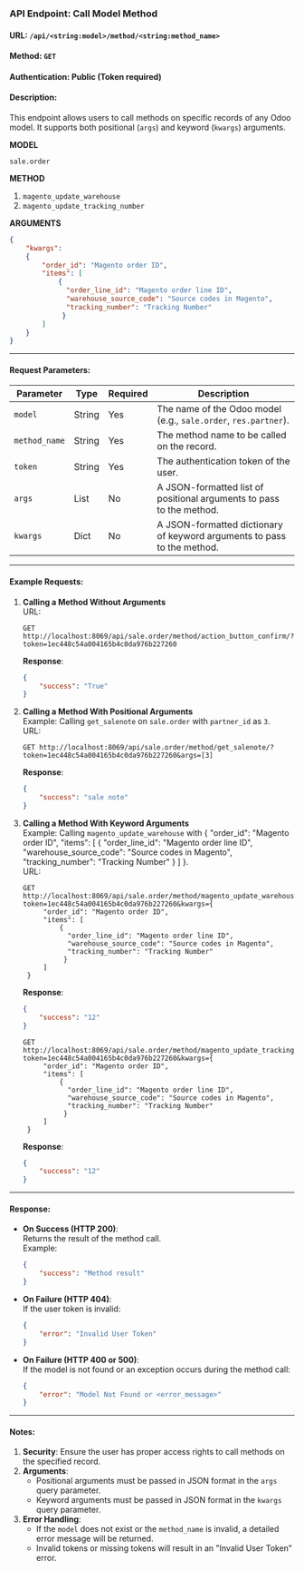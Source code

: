 ### API Endpoint: Call Model Method

#### **URL**: `/api/<string:model>/method/<string:method_name>`

#### **Method**: `GET`

#### **Authentication**: Public (Token required)

#### **Description**:
This endpoint allows users to call methods on specific records of any Odoo model. It supports both positional (`args`) and keyword (`kwargs`) arguments. 

**MODEL**

```sale.order```

**METHOD**

1. ```magento_update_warehouse```
2. ```magento_update_tracking_number```

**ARGUMENTS**
```json
{
    "kwargs": 
    {
        "order_id": "Magento order ID",
        "items": [
            {
              "order_line_id": "Magento order line ID",
              "warehouse_source_code": "Source codes in Magento",
              "tracking_number": "Tracking Number"
             }
        ]
    }
}
```
---

#### **Request Parameters**:
| Parameter      | Type   | Required | Description                                                                                           |
|----------------|--------|----------|-------------------------------------------------------------------------------------------------------|
| `model`        | String | Yes      | The name of the Odoo model (e.g., `sale.order`, `res.partner`).                                       |
| `method_name`  | String | Yes      | The method name to be called on the record.                                                          |
| `token`        | String | Yes      | The authentication token of the user.                                                               |
| `args`         | List   | No       | A JSON-formatted list of positional arguments to pass to the method.                                 |
| `kwargs`       | Dict   | No       | A JSON-formatted dictionary of keyword arguments to pass to the method.                              |

---

#### **Example Requests**:

1. **Calling a Method Without Arguments**  
   URL:  
   ```
   GET http://localhost:8069/api/sale.order/method/action_button_confirm/?token=1ec448c54a004165b4c0da976b227260
   ```  
   **Response**:
   ```json
   {
       "success": "True"
   }
   ```

2. **Calling a Method With Positional Arguments**  
   Example: Calling `get_salenote` on `sale.order` with `partner_id` as `3`.  
   URL:  
   ```
   GET http://localhost:8069/api/sale.order/method/get_salenote/?token=1ec448c54a004165b4c0da976b227260&args=[3]
   ```  
   **Response**:
   ```json
   {
       "success": "sale note"
   }
   ```

3. **Calling a Method With Keyword Arguments**  
   Example: Calling `magento_update_warehouse` with {
        "order_id": "Magento order ID",
        "items": [
            {
              "order_line_id": "Magento order line ID",
              "warehouse_source_code": "Source codes in Magento",
              "tracking_number": "Tracking Number"
             }
        ]
    }.  
   URL:  
   ```
   GET http://localhost:8069/api/sale.order/method/magento_update_warehouse/?token=1ec448c54a004165b4c0da976b227260&kwargs={
        "order_id": "Magento order ID",
        "items": [
            {
              "order_line_id": "Magento order line ID",
              "warehouse_source_code": "Source codes in Magento",
              "tracking_number": "Tracking Number"
             }
        ]
    }
   ```  
   **Response**:
   ```json
   {
       "success": "12"
   }
   ```
    
   ```
   GET http://localhost:8069/api/sale.order/method/magento_update_tracking_number/?token=1ec448c54a004165b4c0da976b227260&kwargs={
        "order_id": "Magento order ID",
        "items": [
            {
              "order_line_id": "Magento order line ID",
              "warehouse_source_code": "Source codes in Magento",
              "tracking_number": "Tracking Number"
             }
        ]
    }
   ```  
   **Response**:
   ```json
   {
       "success": "12"
   }
   ```

---

#### **Response**:
- **On Success (HTTP 200)**:  
  Returns the result of the method call.  
  Example:
  ```json
  {
      "success": "Method result"
  }
  ```

- **On Failure (HTTP 404)**:  
  If the user token is invalid:  
  ```json
  {
      "error": "Invalid User Token"
  }
  ```

- **On Failure (HTTP 400 or 500)**:  
  If the model is not found or an exception occurs during the method call:  
  ```json
  {
      "error": "Model Not Found or <error_message>"
  }
  ```

---

#### **Notes**:
1. **Security**: Ensure the user has proper access rights to call methods on the specified record.
2. **Arguments**: 
   - Positional arguments must be passed in JSON format in the `args` query parameter.
   - Keyword arguments must be passed in JSON format in the `kwargs` query parameter.
3. **Error Handling**: 
   - If the `model` does not exist or the `method_name` is invalid, a detailed error message will be returned.
   - Invalid tokens or missing tokens will result in an "Invalid User Token" error.
   